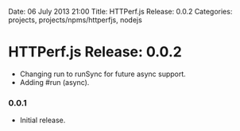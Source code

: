Date: 06 July 2013 21:00
Title: HTTPerf.js Release: 0.0.2
Categories: projects, projects/npms/httperfjs, nodejs

# HTTPerf.js Release: 0.0.2

* Changing run to runSync for future async support.
* Adding #run (async).

### 0.0.1

* Initial release.
